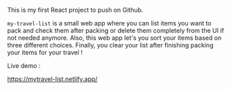 This is my first React project to push on Github.

`my-travel-list` is a small web app where you can list items you want to pack and check them after packing or delete them completely from the UI if not needed anymore. Also, this web app let's you sort your items based on three different choices. Finally, you clear your list after finishing packing your items for your travel !

Live demo :

https://mytravel-list.netlify.app/
